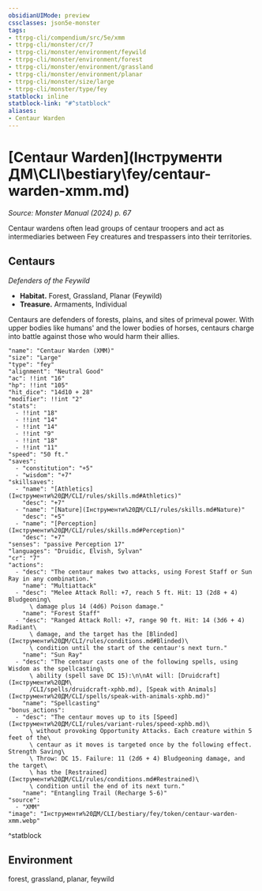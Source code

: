 ```yaml
---
obsidianUIMode: preview
cssclasses: json5e-monster
tags:
- ttrpg-cli/compendium/src/5e/xmm
- ttrpg-cli/monster/cr/7
- ttrpg-cli/monster/environment/feywild
- ttrpg-cli/monster/environment/forest
- ttrpg-cli/monster/environment/grassland
- ttrpg-cli/monster/environment/planar
- ttrpg-cli/monster/size/large
- ttrpg-cli/monster/type/fey
statblock: inline
statblock-link: "#^statblock"
aliases:
- Centaur Warden
---
```

# [Centaur Warden](Інструменти ДМ\CLI\bestiary\fey/centaur-warden-xmm.md)
*Source: Monster Manual (2024) p. 67*  

Centaur wardens often lead groups of centaur troopers and act as intermediaries between Fey creatures and trespassers into their territories.

## Centaurs

*Defenders of the Feywild*

- **Habitat.** Forest, Grassland, Planar (Feywild)  
- **Treasure.** Armaments, Individual  

Centaurs are defenders of forests, plains, and sites of primeval power. With upper bodies like humans' and the lower bodies of horses, centaurs charge into battle against those who would harm their allies.

```statblock
"name": "Centaur Warden (XMM)"
"size": "Large"
"type": "fey"
"alignment": "Neutral Good"
"ac": !!int "16"
"hp": !!int "105"
"hit_dice": "14d10 + 28"
"modifier": !!int "2"
"stats":
  - !!int "18"
  - !!int "14"
  - !!int "14"
  - !!int "9"
  - !!int "18"
  - !!int "11"
"speed": "50 ft."
"saves":
  - "constitution": "+5"
  - "wisdom": "+7"
"skillsaves":
  - "name": "[Athletics](Інструменти%20ДМ/CLI/rules/skills.md#Athletics)"
    "desc": "+7"
  - "name": "[Nature](Інструменти%20ДМ/CLI/rules/skills.md#Nature)"
    "desc": "+5"
  - "name": "[Perception](Інструменти%20ДМ/CLI/rules/skills.md#Perception)"
    "desc": "+7"
"senses": "passive Perception 17"
"languages": "Druidic, Elvish, Sylvan"
"cr": "7"
"actions":
  - "desc": "The centaur makes two attacks, using Forest Staff or Sun Ray in any combination."
    "name": "Multiattack"
  - "desc": "Melee Attack Roll: +7, reach 5 ft. Hit: 13 (2d8 + 4) Bludgeoning\
      \ damage plus 14 (4d6) Poison damage."
    "name": "Forest Staff"
  - "desc": "Ranged Attack Roll: +7, range 90 ft. Hit: 14 (3d6 + 4) Radiant\
      \ damage, and the target has the [Blinded](Інструменти%20ДМ/CLI/rules/conditions.md#Blinded)\
      \ condition until the start of the centaur's next turn."
    "name": "Sun Ray"
  - "desc": "The centaur casts one of the following spells, using Wisdom as the spellcasting\
      \ ability (spell save DC 15):\n\nAt will: [Druidcraft](Інструменти%20ДМ\
      /CLI/spells/druidcraft-xphb.md), [Speak with Animals](Інструменти%20ДМ/CLI/spells/speak-with-animals-xphb.md)"
    "name": "Spellcasting"
"bonus_actions":
  - "desc": "The centaur moves up to its [Speed](Інструменти%20ДМ/CLI/rules/variant-rules/speed-xphb.md)\
      \ without provoking Opportunity Attacks. Each creature within 5 feet of the\
      \ centaur as it moves is targeted once by the following effect. Strength Saving\
      \ Throw: DC 15. Failure: 11 (2d6 + 4) Bludgeoning damage, and the target\
      \ has the [Restrained](Інструменти%20ДМ/CLI/rules/conditions.md#Restrained)\
      \ condition until the end of its next turn."
    "name": "Entangling Trail (Recharge 5-6)"
"source":
  - "XMM"
"image": "Інструменти%20ДМ/CLI/bestiary/fey/token/centaur-warden-xmm.webp"
```
^statblock

## Environment

forest, grassland, planar, feywild